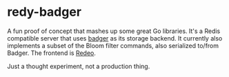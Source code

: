 redy-badger
===========

A fun proof of concept that mashes up some great Go libraries. It's a Redis
compatible server that uses [badger](https://github.com/dgraph-io/badger) as
its storage backend. It currently also implements a subset of the Bloom filter
commands, also serialized to/from Badger. The frontend is [Redeo](https://github.com/bsm/redeo).

Just a thought experiment, not a production thing.
